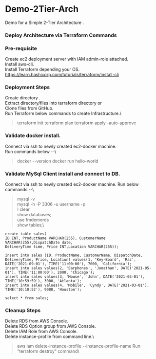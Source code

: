 # Demo-2Tier-Arch
Demo for a Simple 2-Tier Architecture .

### Deploy Architecture via Terraform Commands
### Pre-requisite
Create ec2 deployment server with IAM admin-role attached.\
Install aws-cli.\
Install Terraform depending your OS.\
https://learn.hashicorp.com/tutorials/terraform/install-cli


### Deployment Steps
Create directory <terraform>.\
Extract directory/files into terraform directory or\
Clone files from GitHub.\
Run Terraform below commands to create Infrastructure.\
> terraform init
> terraform plan
> terraform apply -auto-approve

### Validate docker install.
Connect via ssh to newly created ec2-docker machine.\
Run commands below --\
> docker --version
> docker run hello-world

### Validate MySql Client install and connect to DB.
Connect via ssh to newly created ec2-docker machine.
Run below commands --\
> mysql -v\
> mysql -h <db-endpoint> -P 3306 -u username -p <manuallyentry>\
> \! clear\
> show databases;\
> use fmdemords\
> show tables;\

    create table sales(
    ID INT, ProductName VARCHAR(255), CustomerName VARCHAR(255),DispatchDate date,
    DeliveryTime time, Price INT,Location VARCHAR(255));

    insert into sales (ID, ProductName, CustomerName, DispatchDate, DeliveryTime, Price, Location) values(1, 'Key-Board', 'Raz', DATE('2021-09-01'), TIME('11:00:00'), 7000, 'California');
    insert into sales values(2, 'Earphones', 'Jonathan', DATE('2021-05-01'), TIME('11:00:00'), 2000, 'Chicago');
    insert into sales values(3, 'Mouse', 'John', DATE('2021-03-01'), TIME('10:59:59'), 3000, 'Atlanta');
    insert into sales values(4, 'Mobile', 'Cyndy', DATE('2021-03-01'), TIME('10:10:52'), 9000, 'Houston');

    select * from sales;


### Cleanup Steps
Delete RDS from AWS Console.\
Delete RDS Option group from AWS Console.\
Delete IAM Role from AWS Console.\
Delete instance-profile from command line.\
> aws iam delete-instance-profile --instance-profile-name <instance-profile-name>
Run "terraform destroy"  command\

